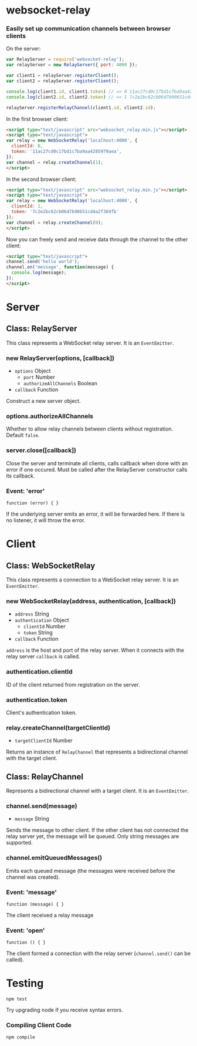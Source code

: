 # websocket-relay
### Easily set up communication channels between browser clients


On the server:
```javascript
var RelayServer = require('websocket-relay');
var relayServer = new RelayServer({ port: 4000 });

var client1 = relayServer.registerClient();
var client2 = relayServer.registerClient();

console.log(client1.id, client1.token) // => 0 11ac27cd0c17bd1c7ba9aa4285979aea
console.log(client2.id, client2.token) // => 1 7c2e2bc62cb06d7b90651cd4a2f369fb

relayServer.registerRelayChannel(client1.id, client2.id);
```

In the first browser client:
```html
<script type="text/javascript" src="websocket_relay.min.js"></script>
<script type="text/javascript">
var relay = new WebSocketRelay('localhost:4000', {
  clientId: 0,
  token: '11ac27cd0c17bd1c7ba9aa4285979aea',
});
var channel = relay.createChannel(1);
</script>
```
In the second browser client:
```html
<script type="text/javascript" src="websocket_relay.min.js"></script>
<script type="text/javascript">
var relay = new WebSocketRelay('localhost:4000', {
  clientId: 1,
  token: '7c2e2bc62cb06d7b90651cd4a2f369fb'
});
var channel = relay.createChannel(0);
</script>
```

Now you can freely send and receive data through the channel to the other client:
```html
<script type="text/javascript">
channel.send('hello world');
channel.on('message', function(message) {
  console.log(message);
});
</script>
```
# Server

## Class: RelayServer
This class represents a WebSocket relay server. It is an `EventEmitter`.

### new RelayServer(options, [callback])
* `options` Object
  * `port` Number
  * `authorizeAllChannels` Boolean
* `callback` Function

Construct a new server object.

### options.authorizeAllChannels
Whether to allow relay channels between clients without registration. Default `false`.

### server.close([callback])

Close the server and terminate all clients, calls callback when done with an error if one occured. Must be called after the RelayServer constructor calls its callback.

### Event: 'error'

`function (error) { }`

If the underlying server emits an error, it will be forwarded here. If there is no listener, it will throw the error.

# Client
## Class: WebSocketRelay
This class represents a connection to a WebSocket relay server. It is an `EventEmitter`.

### new WebSocketRelay(address, authentication, [callback])
* `address` String
* `authentication` Object
  * `clientId` Number
  * `token` String
* `callback` Function

`address` is the host and port of the relay server. When it connects with the relay server `callback` is called.

### authentication.clientId
ID of the client returned from registration on the server.

### authentication.token
Client's authentication token.

### relay.createChannel(targetClientId)
* `targetClientId` Number

Returns an instance of `RelayChannel` that represents a bidirectional channel with the target client.

## Class: RelayChannel
Represents a bidirectional channel with a target client. It is an `EventEmitter`.

### channel.send(message)
* `message` String

Sends the message to other client. If the other client has not connected the relay server yet, the message will be queued. Only string messages are supported.

### channel.emitQueuedMessages()
Emits each queued message (the messages were received before the channel was created).

### Event: 'message'

`function (message) { }`

The client received a relay message

### Event: 'open'

`function () { }`

The client formed a connection with the relay server (`channel.send()` can be called).

# Testing

`npm test`

Try upgrading node if you receive syntax errors.

### Compiling Client Code

`npm compile`
